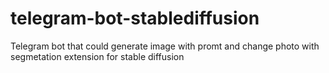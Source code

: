 # telegram-bot-stablediffusion
Telegram bot that could generate image with promt and change photo with segmetation extension for stable diffusion
